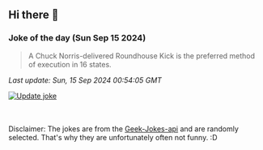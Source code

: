 ## Hi there 👋

### Joke of the day (Sun Sep 15 2024)
<!-- joke -->
>A Chuck Norris-delivered Roundhouse Kick is the preferred method of execution in 16 states.
<!-- /joke -->

*Last update: Sun, 15 Sep 2024 00:54:05 GMT*

[![Update joke](https://github.com/nclskfm/nclskfm/actions/workflows/joke.yml/badge.svg)](https://github.com/nclskfm/nclskfm/actions/workflows/joke.yml)

<br><br>
Disclaimer: The jokes are from the [Geek-Jokes-api](https://github.com/sameerkumar18/geek-joke-api) and are randomly selected. That's why they are unfortunately often not funny. :D
